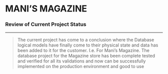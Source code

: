# MANI’S MAGAZINE 

### Review of Current Project Status

---

> The current project has come to a conclusion where the Database logical models have finally come to their physical state and data has been added to it for the customer. I.e. For Mani’s Magazine. 
The database project for the Magazine store has been complete tested and verified for all its validations and now can be successfully implemented on the production environment and good to use

